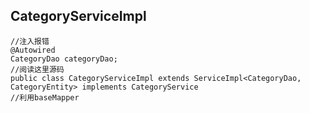## CategoryServiceImpl

```
//注入报错
@Autowired
CategoryDao categoryDao;
//阅读这里源码
public class CategoryServiceImpl extends ServiceImpl<CategoryDao, CategoryEntity> implements CategoryService
//利用baseMapper
```

